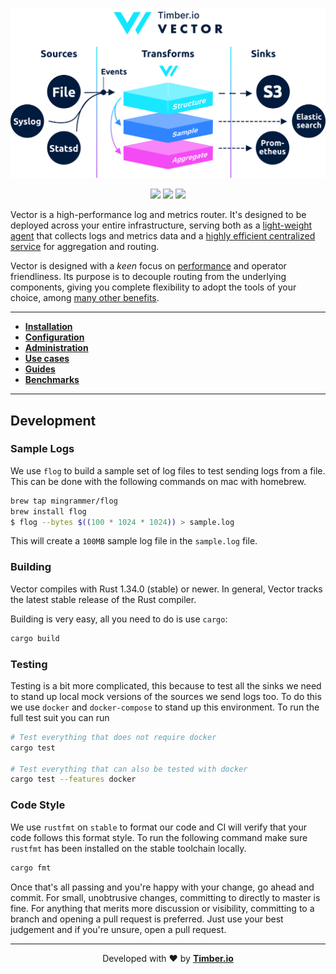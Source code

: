 <p align="center">
  <img src="./assets/readme_diagram.svg" alt="Vector">
</p>

<p align="center">
  <a href="LICENSE"><img src="https://img.shields.io/github/license/timberio/vector.svg"></a>
  <a href="https://circleci.com/gh/timberio/vector"><img src="https://circleci.com/gh/timberio/vector/tree/master.svg?style=shield"></a>
  <a href="https://slack.linkerd.io/badge.svg"><img src="https://slack.linkerd.io/badge.svg"></a>
</p>

Vector is a high-performance log and metrics router. It's designed to be deployed across your entire infrastructure, serving both as a [light-weight agent][agent] that collects logs and metrics data and a [highly efficient centralized service][centralized_service] for aggregation and routing.

Vector is designed with a *keen* focus on [performance][benchmarks] and operator friendliness. Its purpose is to decouple routing from the underlying components, giving you complete flexibility to adopt the tools of your choice, among [many other benefits][use_cases].

---

* [**Installation**][installation]
* [**Configuration**][configuration]
* [**Administration**][administration]
* [**Use cases**][use_cases]
* [**Guides**][guides]
* [**Benchmarks**][benchmarks]

---

## Development

### Sample Logs

We use `flog` to build a sample set of log files to test sending logs from a file. This can
be done with the following commands on mac with homebrew.

``` bash
brew tap mingrammer/flog
brew install flog
$ flog --bytes $((100 * 1024 * 1024)) > sample.log
```

This will create a `100MB` sample log file in the `sample.log` file.

### Building

Vector compiles with Rust 1.34.0 (stable) or newer. In general, Vector tracks the latest stable release of the Rust compiler.

Building is very easy, all you need to do is use `cargo`:

``` bash
cargo build
```


### Testing

Testing is a bit more complicated, this because to test all the sinks we need to stand
up local mock versions of the sources we send logs too. To do this we use `docker` and 
`docker-compose` to stand up this environment. To run the full test suit you can run

```bash
# Test everything that does not require docker
cargo test

# Test everything that can also be tested with docker
cargo test --features docker
```

### Code Style

We use `rustfmt` on `stable` to format our code and CI will verify that your code follows
this format style. To run the following command make sure `rustfmt` has been installed on
the stable toolchain locally.

``` bash
cargo fmt
```

Once that's all passing and you're happy with your change, go ahead and commit.
For small, unobtrusive changes, committing to directly to master is fine. For
anything that merits more discussion or visibility, committing to a branch and
opening a pull request is preferred. Just use your best judgement and if you're
unsure, open a pull request.

---

<p align="center">
  Developed with ❤️ by <strong><a href="https://timber.io">Timber.io</a></strong>
</p>

[administration]: https://docs.vectorproject.io/usage/administration
[agent]: https://docs.vectorproject.io/setup/deployment/as_an_agent
[benchmarks]: https://docs.vectorproject.io/benchmarks
[centralized_service]: https://docs.vectorproject.io/setup/deployment/as_a_centralized_service
[configuration]: https://docs.vectorproject.io/usage/configuration
[guides]: https://docs.vectorproject.io/usage/guides
[installation]: https://docs.vectorproject.io/setup/installation
[use_cases]: https://docs.vectorproject.io/usage/use_cases
